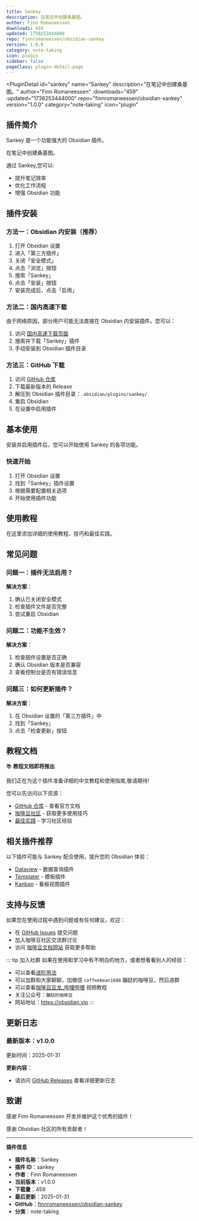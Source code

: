 ```yaml
---
title: Sankey
description: 在笔记中创建桑基图。
author: Finn Romaneessen
downloads: 459
updated: 1738253444000
repo: finnromaneessen/obsidian-sankey
version: 1.0.0
category: note-taking
icon: plugin
sidebar: false
pageClass: plugin-detail-page
---
```


<PluginDetail
  id="sankey"
  name="Sankey"
  description="在笔记中创建桑基图。"
  author="Finn Romaneessen"
  :downloads="459"
  :updated="1738253444000"
  repo="finnromaneessen/obsidian-sankey"
  version="1.0.0"
  category="note-taking"
  icon="plugin"
>

<!-- AUTO_GENERATED_START -->
## 插件简介

Sankey 是一个功能强大的 Obsidian 插件。

在笔记中创建桑基图。

通过 Sankey,您可以:

- 提升笔记效率
- 优化工作流程
- 增强 Obsidian 功能

<!-- AUTO_GENERATED_END -->

<!-- AUTO_GENERATED_START -->
## 插件安装

### 方法一：Obsidian 内安装（推荐）

1. 打开 Obsidian 设置
2. 进入「第三方插件」
3. 关闭「安全模式」
4. 点击「浏览」按钮
5. 搜索「Sankey」
6. 点击「安装」按钮
7. 安装完成后，点击「启用」

### 方法二：国内高速下载

由于网络原因，部分用户可能无法直接在 Obsidian 内安装插件。您可以：

1. 访问 [国内高速下载页面](/zh/documentation/obsidian-plugins-download.html)
2. 搜索并下载「Sankey」插件
3. 手动安装到 Obsidian 插件目录

### 方法三：GitHub 下载

1. 访问 [GitHub 仓库](https://github.com/finnromaneessen/obsidian-sankey)
2. 下载最新版本的 Release
3. 解压到 Obsidian 插件目录：`.obsidian/plugins/sankey/`
4. 重启 Obsidian
5. 在设置中启用插件

## 基本使用

安装并启用插件后，您可以开始使用 Sankey 的各项功能。

### 快速开始

1. 打开 Obsidian 设置
2. 找到「Sankey」插件设置
3. 根据需要配置相关选项
4. 开始使用插件功能

<!-- AUTO_GENERATED_END -->

<!-- CUSTOM_CONTENT_START:tutorial -->
## 使用教程

在这里添加详细的使用教程、技巧和最佳实践。

<!-- CUSTOM_CONTENT_END:tutorial -->

<!-- SHARED_CONTENT_START -->
## 常见问题

### 问题一：插件无法启用？

**解决方案**：
1. 确认已关闭安全模式
2. 检查插件文件是否完整
3. 尝试重启 Obsidian

### 问题二：功能不生效？

**解决方案**：
1. 检查插件设置是否正确
2. 确认 Obsidian 版本是否兼容
3. 查看控制台是否有错误信息

### 问题三：如何更新插件？

**解决方案**：
1. 在 Obsidian 设置的「第三方插件」中
2. 找到「Sankey」
3. 点击「检查更新」按钮

## 教程文档

📚 **教程文档即将推出**

我们正在为这个插件准备详细的中文教程和使用指南,敬请期待!

您可以先访问以下资源：
- [GitHub 仓库](https://github.com/finnromaneessen/obsidian-sankey) - 查看官方文档
- [咖啡豆社区](/zh/bases/) - 获取更多使用技巧
- [最佳实践](/zh/best-practices/) - 学习社区经验

## 相关插件推荐

以下插件可能与 Sankey 配合使用，提升您的 Obsidian 体验：

- [Dataview](/zh/plugins/dataview.html) - 数据查询插件
- [Templater](/zh/plugins/templater-obsidian.html) - 模板插件
- [Kanban](/zh/plugins/obsidian-kanban.html) - 看板视图插件

## 支持与反馈

如果您在使用过程中遇到问题或有任何建议，欢迎：

- 在 [GitHub Issues](https://github.com/finnromaneessen/obsidian-sankey/issues) 提交问题
- 加入咖啡豆社区交流群讨论
- 访问 [咖啡豆文档网站](https://obsidian.vip) 获取更多帮助

::: tip 加入社群
如果在使用和学习中有不明白的地方，或者想看看别人的经验：
- 可以查看[进阶用法](/zh/advanced)
- 可以加群和大家聊聊，加微信 `coffeebean1688` 蹦跶的咖啡豆，然后进群
- 可以查看[咖啡豆豆龙_哔哩哔哩](https://space.bilibili.com/618777356) 视频教程
- 关注公众号：`蹦跶的咖啡豆`
- 网站地址：https://obsidian.vip
:::
<!-- SHARED_CONTENT_END -->

<!-- AUTO_GENERATED_START -->
## 更新日志

### 最新版本：v1.0.0

更新时间：2025-01-31

**更新内容**：
- 请访问 [GitHub Releases](https://github.com/finnromaneessen/obsidian-sankey/releases) 查看详细更新日志

## 致谢

感谢 Finn Romaneessen 开发并维护这个优秀的插件！

感谢 Obsidian 社区的所有贡献者！

---

**插件信息**
- **插件名称**：Sankey
- **插件 ID**：sankey
- **作者**：Finn Romaneessen
- **当前版本**：v1.0.0
- **下载量**：459
- **最后更新**：2025-01-31
- **GitHub**：[finnromaneessen/obsidian-sankey](https://github.com/finnromaneessen/obsidian-sankey)
- **分类**：note-taking
<!-- AUTO_GENERATED_END -->

</PluginDetail>

